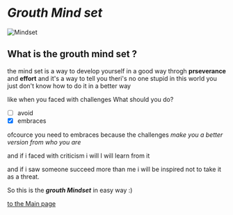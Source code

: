 # *Grouth Mind set*
![Mindset](https://3kllhk1ibq34qk6sp3bhtox1-wpengine.netdna-ssl.com/wp-content/uploads/2015/11/growth-mindset.png)

## What is the grouth mind set ?

the mind set is a way to develop yourself in a good way throgh **prseverance** and **effort**
and it's a way to tell you theri's no one stupid in this world you just don't know how to do it in a better way 

like when you faced with challenges What should you do?
- [ ] avoid
- [x] embraces

ofcource you need to embraces because the challenges *make you a better version from who you are* 

and if i faced with criticism i will I will learn from it 

and if i saw someone succeed more than me i will be inspired not to take it as a threat.

So this is the ***grouth Mindset*** in easy way :)

[to the Main page](https://mahmoudghnnam.github.io/reading-notes/)
